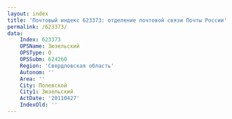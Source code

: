 ```yaml
---
layout: index
title: 'Почтовый индекс 623373: отделение почтовой связи Почты России'
permalink: /623373/
data:
    Index: 623373
    OPSName: Зюзельский
    OPSType: О
    OPSSubm: 624260
    Region: 'Свердловская область'
    Autonom: ''
    Area: ''
    City: Полевской
    City1: Зюзельский
    ActDate: '20110427'
    IndexOld: ''
---
```

